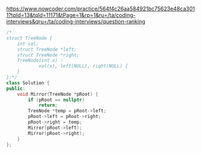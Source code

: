 https://www.nowcoder.com/practice/564f4c26aa584921bc75623e48ca3011?tpId=13&tqId=11171&tPage=1&rp=1&ru=/ta/coding-interviews&qru=/ta/coding-interviews/question-ranking

```cpp
/*
struct TreeNode {
	int val;
	struct TreeNode *left;
	struct TreeNode *right;
	TreeNode(int x) :
			val(x), left(NULL), right(NULL) {
	}
};*/
class Solution {
public:
    void Mirror(TreeNode *pRoot) {
        if (pRoot == nullptr)
            return;
        TreeNode *temp = pRoot->left;
        pRoot->left = pRoot->right;
        pRoot->right = temp;
        Mirror(pRoot->left);
        Mirror(pRoot->right);
    }
};
```
